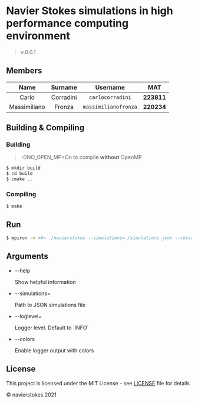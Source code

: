 # Navier Stokes simulations in high performance computing environment

> v.0.0.1

## Members

|     Name     |  Surname  |       Username       |    MAT     |
| :----------: | :-------: | :------------------: | :--------: |
|    Carlo     | Corradini |   `carlocorradini`   | **223811** |
| Massimiliano |  Fronza   | `massimilianofronza` | **220234** |

## Building & Compiling

### Building

> -DNO_OPEN_MP=On to compile **without** OpenMP

```bash
$ mkdir build
$ cd build
$ cmake ..
```

### Compiling

```
$ make
```

## Run

```bash
$ mpirun -n <#> ./navierstokes --simulations=./simulations.json --colors --loglevel=DEBUG
```

## Arguments

- --help

  Show helpful information

- --simulations=<str>

  Path to JSON simulations file

- --loglevel=<str>

  Logger level. Default to \`INFO\`

- --colors

  Enable logger output with colors

## License

This project is licensed under the MIT License - see [LICENSE](LICENSE) file for details

&copy; navierstokes 2021
